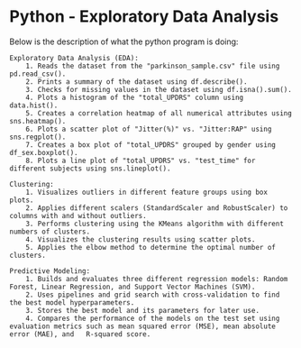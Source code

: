 # Python - Exploratory Data Analysis

Below is the description of what the python program is doing:

    Exploratory Data Analysis (EDA):
        1. Reads the dataset from the "parkinson_sample.csv" file using pd.read_csv().
        2. Prints a summary of the dataset using df.describe().
        3. Checks for missing values in the dataset using df.isna().sum().
        4. Plots a histogram of the "total_UPDRS" column using data.hist().
        5. Creates a correlation heatmap of all numerical attributes using sns.heatmap().
        6. Plots a scatter plot of "Jitter(%)" vs. "Jitter:RAP" using sns.regplot().
        7. Creates a box plot of "total_UPDRS" grouped by gender using df_sex.boxplot().
        8. Plots a line plot of "total_UPDRS" vs. "test_time" for different subjects using sns.lineplot().

    Clustering:
        1. Visualizes outliers in different feature groups using box plots.
        2. Applies different scalers (StandardScaler and RobustScaler) to columns with and without outliers.
        3. Performs clustering using the KMeans algorithm with different numbers of clusters.
        4. Visualizes the clustering results using scatter plots.
        5. Applies the elbow method to determine the optimal number of clusters.

    Predictive Modeling:
        1. Builds and evaluates three different regression models: Random Forest, Linear Regression, and Support Vector Machines (SVM).
        2. Uses pipelines and grid search with cross-validation to find the best model hyperparameters.
        3. Stores the best model and its parameters for later use.
        4. Compares the performance of the models on the test set using evaluation metrics such as mean squared error (MSE), mean absolute error (MAE), and   R-squared score.
